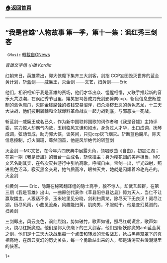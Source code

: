 ###  [:house:返回首頁](https://github.com/ourhimalayas/txt)
---

## “我是音雄”人物故事 第一季，第十一集：讽红秀三剑客
` GMusic` [轉載自GNews](https://gnews.org/zh-hans/510095/)

*音雄文字组 小雄 Kardia*

红朝末日，英雄辈出，郭大侠麾下集齐三大剑客，剑指 CCP妄图毁灭世界的蓝金黄计划，斩蓝剑——威廉王，灭金剑 ——文艺，扫黄剑——Eric

他们，相识相知于我是音雄的赛场，他们才华出众、惺惺相惜，又联手推起新的音乐灭共浪潮，在讽红秀节目里，嬉笑怒骂皆成刀光剑影劈向ccp，斩段信息垄断控制的蓝色魔爪，灭除金钱腐蚀的权钱交易沼泽，扫杀淫秽丑恶的黄色恶龙，十三天大决战，他们披荆斩棘和全球爆料革命战友一起力战到底，与邪恶决一死战。

斩蓝剑—威廉王成名已久，作为新中国联邦国歌的词作者和《我是音雄》主持评委，实力惊人却霸气内敛，玉树临风又谦和如水，身负过人才华，出口成词，抚琴成调，弦动音成，助力郭大侠，谈笑间，只见ccp灰飞烟灭。斩断蓝色魔爪，除灭信息控制，灯火阑珊，蓦然回首，他是风华绝代的斩蓝剑

灭金剑 —MC文艺，在今年六四庆典中展露头角，领唱歌曲《自由》，初震江湖；在第一期《我是音雄》的舞台一曲成名，斩获擂主；身为樱花团的美声担当，MC文艺名副其实，在各次灭共游行中引吭高歌，呼喊自由。宝剑一出，华光四射，照进黑色沼泽，寂灭黑金交易，她气质高冷，眼神灭共，她就是闪耀着冷艳光芒的。 灭金剑

扫黄剑 —— Eric，隐藏在秘密翻译组的隐士高手，貌不惊人，却武艺超群，在第三期《我是音雄》出山，一曲原创代表作《莘县阳谷县达县》惊为天人，当仁不让赢取擂主。人狠话不多，玉米地里见分晓，剑利扫黄龙，除尽天下无良汉！阅尽江湖，历尽风雨，小曲见沧桑，风趣能扫黄，肌肉男，不服就干。他是变幻莫测的。扫黄剑

三剑即出，风云变色，讽红烈焰，势如破竹，歌声如镜，照尽红朝谎言，歌声如火，烧尽红妖魔魇。他们是郭大侠麾下的三大剑客，他们是斩妖除魔的anti蓝金黄之剑，他们是十三天大决战里每一个点击和转发的无名战友，抢占黑幕笼罩下的真相高地，在风云变幻的历史关头，每一个勇敢站出来的人，都是涛涛灭共浪潮潮里的侠客。

1+
